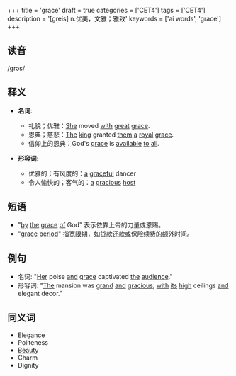 +++
title = 'grace'
draft = true
categories = ['CET4']
tags = ['CET4']
description = '[greis] n.优美，文雅；雅致'
keywords = ['ai words', 'grace']
+++

## 读音
/grəs/

## 释义
- **名词**:
  - 礼貌；优雅：[She](/post/she/) moved [with](/post/with/) [great](/post/great/) [grace](/post/grace/).
  - 恩典；慈悲：[The](/post/the/) [king](/post/king/) granted [them](/post/them/) [a](/post/a/) [royal](/post/royal/) [grace](/post/grace/).
  - 信仰上的恩典：God's [grace](/post/grace/) is [available](/post/available/) [to](/post/to/) [all](/post/all/).

- **形容词**:
  - 优雅的；有风度的：[a](/post/a/) [graceful](/post/graceful/) dancer
  - 令人愉快的；客气的：[a](/post/a/) [gracious](/post/gracious/) [host](/post/host/)

## 短语
- "[by](/post/by/) [the](/post/the/) [grace](/post/grace/) [of](/post/of/) God" 表示依靠上帝的力量或恩赐。
- "[grace](/post/grace/) [period](/post/period/)" 指宽限期，如贷款还款或保险续费的额外时间。

## 例句
- 名词: "[Her](/post/her/) poise [and](/post/and/) [grace](/post/grace/) captivated [the](/post/the/) [audience](/post/audience/)."
- 形容词: "[The](/post/the/) mansion was [grand](/post/grand/) [and](/post/and/) [gracious](/post/gracious/), [with](/post/with/) [its](/post/its/) [high](/post/high/) ceilings [and](/post/and/) elegant decor."

## 同义词
- Elegance
- Politeness
- [Beauty](/post/beauty/)
- Charm
- Dignity
